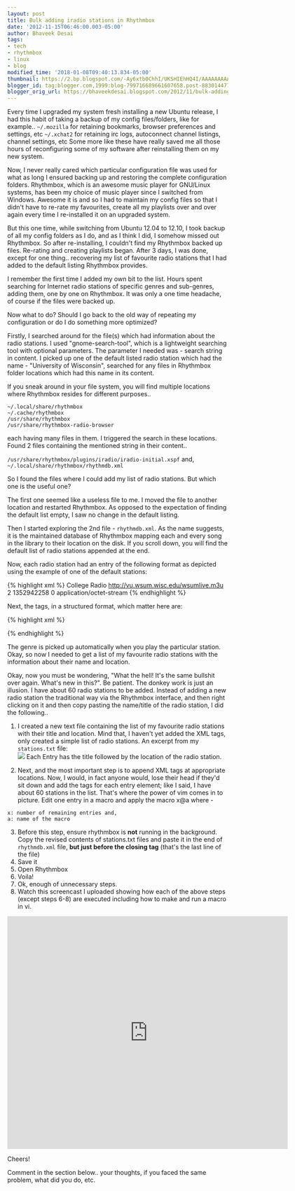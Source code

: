```yaml
---
layout: post
title: Bulk adding iradio stations in Rhythmbox
date: '2012-11-15T06:46:00.003-05:00'
author: Bhaveek Desai
tags:
- tech
- rhythmbox
- linux
- blog
modified_time: '2018-01-08T09:40:13.834-05:00'
thumbnail: https://2.bp.blogspot.com/-Ay6xtb0ChhI/UKSHIEhHQ4I/AAAAAAAAARo/mPkabQ3rJ7g/s72-c/Screenshot+from+2012-11-15+11:39:20.png
blogger_id: tag:blogger.com,1999:blog-799716689661607658.post-8830144774454187742
blogger_orig_url: https://bhaveekdesai.blogspot.com/2012/11/bulk-adding-iradio-stations-in-rhythmbox.html
---
```


Every time I upgraded my system fresh installing a new Ubuntu release, I
had this habit of taking a backup of my config files/folders, like for
example..
`~/.mozilla` for retaining bookmarks, browser
preferences and settings, etc
`~/.xchat2` for retaining irc logs,
autoconnect channel listings, channel settings, etc
Some more like these have really saved me all those hours of
reconfiguring some of my software after reinstalling them on my new
system.

Now, I never really cared which particular configuration file was used
for what as long I ensured backing up and restoring the complete
configuration folders. Rhythmbox, which is an awesome music player for
GNU/Linux systems, has been my choice of music player since I switched
from Windows. Awesome it is and so I had to maintain my config files so
that I didn't have to re-rate my favourites, create all my playlists
over and over again every time I re-installed it on an upgraded system.

But this one time, while switching from Ubuntu 12.04 to 12.10, I took
backup of all my config folders as I do, and as I think I did, I somehow
missed out Rhythmbox. So after re-installing, I couldn't find my
Rhythmbox backed up files. Re-rating and creating playlists began. After
3 days, I was done, except for one thing.. recovering my list of
favourite radio stations that I had added to the default listing
Rhythmbox provides.

I remember the first time I added my own bit to the list. Hours spent
searching for Internet radio stations of specific genres and sub-genres,
adding them, one by one on Rhythmbox. It was only a one time headache,
of course if the files were backed up.

Now what to do?
Should I go back to the old way of repeating my configuration or do I do
something more optimized?

Firstly, I searched around for the file(s) which had information about
the radio stations. I used "gnome-search-tool", which is a lightweight
searching tool with optional parameters. The parameter I needed was -
search string in content. I picked up one of the default listed radio
station which had the name - "University of Wisconsin", searched for any
files in Rhythmbox folder locations which had this name in its content.

If you sneak around in your file system, you will find multiple
locations where Rhythmbox resides for different purposes..

```
~/.local/share/rhythmbox
~/.cache/rhythmbox
/usr/share/rhythmbox
/usr/share/rhythmbox-radio-browser
```

each having many files in them. I triggered the search in these
locations. Found 2 files containing the mentioned string in their
content..

`/usr/share/rhythmbox/plugins/iradio/iradio-initial.xspf` and,  
`~/.local/share/rhythmbox/rhythmdb.xml`

So I found the files where I could add my list of radio stations. But
which one is the useful one?

The first one seemed like a useless file to me. I moved the file to
another location and restarted Rhythmbox. As opposed to the expectation
of finding the default list empty, I saw no change in the default
listing.

Then I started exploring the 2nd file - `rhythmdb.xml`. As the name
suggests, it is the maintained database of Rhythmbox mapping each and
every song in the library to their location on the disk. If you scroll
down, you will find the default list of radio stations appended at the
end.

Now, each radio station had an entry of the following format as depicted
using the example of one of the default stations:

{% highlight xml %}
<entry type="iradio">
    <title>WSUM 91.7 FM (University of Wisconsin)</title>
    <genre>College Radio</genre>
    <artist></artist>
    <album></album>
    <location>http://vu.wsum.wisc.edu/wsumlive.m3u</location>
    <play-count>2</play-count>
    <last-played>1352942258</last-played>
    <date>0</date>
    <media-type>application/octet-stream</media-type>
</entry>
{% endhighlight %}

Next, the tags, in a structured format, which matter here are:

{% highlight xml %}
<entry type="iradio">
   <title></title>
   <location></location>
</entry>
{% endhighlight %}

The genre is picked up automatically when you play the particular
station.
Okay, so now I needed to get a list of my favourite radio stations with
the information about their name and location.

Okay, now you must be wondering, "What the hell! It's the same bullshit
over again. What's new in this?". Be patient. The donkey work is just an
illusion. I have about 60 radio stations to be added. Instead of adding
a new radio station the traditional way via the Rhythmbox interface, and
then right clicking on it and then copy pasting the name/title of the
radio station, I did the following..

1. I created a new text file containing the list of my favourite radio
stations with their title and location.
Mind that, I haven't yet added the XML tags, only created a simple list
of radio stations.
An excerpt from my `stations.txt` file:  
![](https://2.bp.blogspot.com/-Ay6xtb0ChhI/UKSHIEhHQ4I/AAAAAAAAARo/mPkabQ3rJ7g/s1600/Screenshot+from+2012-11-15+11:39:20.png)
Each Entry has the title followed by the location of the radio station.

2. Next, and the most important step is to append XML tags at
appropriate locations. Now, I would, in fact anyone would, lose their
head if they'd sit down and add the tags for each entry element; like I
said, I have about 60 stations in the list.
That's where the power of vim comes in to picture. Edit one entry in a
macro and apply the macro x@a where -
```
x: number of remaining entries and,
a: name of the macro
```

3. Before this step, ensure rhythmbox is **not** running in the
background. Copy the revised contents of stations.txt files and paste it
in the end of `rhythmdb.xml` file, **but just before the closing </rhythmdb> tag** (that's the last line of the file)
4. Save it
5. Open Rhythmbox
6. Voila!
7. Ok, enough of unnecessary steps.
8. Watch this screencast I uploaded showing how each of the above
steps (except steps 6-8) are executed including how to make and run a
macro in vi.  
<iframe width="640" height="532" src="https://www.youtube.com/embed/WAASMEsxVWk" frameborder="0" allow="accelerometer; autoplay; encrypted-media; gyroscope; picture-in-picture" allowfullscreen></iframe>


  
Cheers!

Comment in the section below.. your thoughts, if you faced the same
problem, what did you do, etc.
